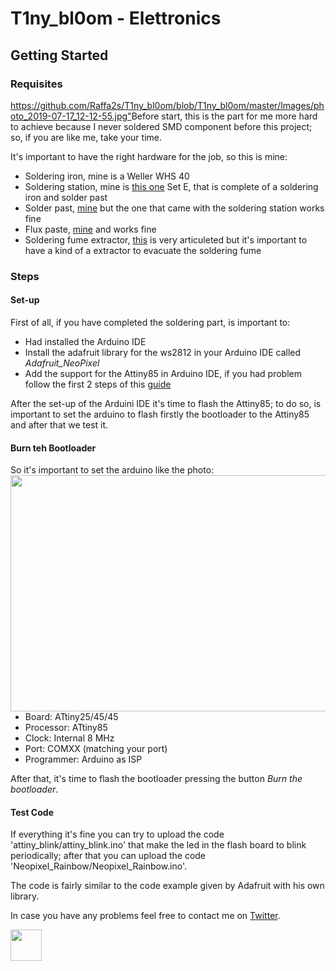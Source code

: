 # T1ny_bl0om - Elettronics

## Getting Started

### Requisites

<https://github.com/Raffa2s/T1ny_bl0om/blob/T1ny_bl0om/master/Images/photo_2019-07-17_12-12-55.jpg">Before start, this is the part for me more hard to achieve because I never soldered SMD component before this project; so, if you are like me, take your time.

It's important to have the right hardware for the job, so this is mine:
- Soldering iron, mine is a Weller WHS 40
- Soldering station, mine is [this one](https://www.aliexpress.com/item/32817153181.html?spm=a2g0s.9042311.0.0.27424c4d8S5X5Y) Set E, that is complete of a soldering iron and solder past
- Solder past, [mine](https://www.aliexpress.com/item/32623418957.html?spm=a2g0s.9042311.0.0.27424c4d8S5X5Y) but the one that came with the soldering station works fine
- Flux paste, [mine](https://www.aliexpress.com/item/32331668231.html?spm=a2g0s.9042311.0.0.27424c4dDTmYnn) and works fine
- Soldering fume extractor, [this](https://www.youtube.com/watch?v=gNbNKMQhCOQ) is very articuleted but it's important to have a kind of a extractor to evacuate the soldering fume



### Steps
#### Set-up
First of all, if you have completed the soldering part, is important to:
- Had installed the Arduino IDE
- Install the adafruit library for the ws2812 in your Arduino IDE called *Adafruit_NeoPixel*
- Add the support for the Attiny85 in Arduino IDE, if you had problem follow the first 2 steps of this [guide](https://www.instructables.com/id/How-to-Program-an-Attiny85-From-an-Arduino-Uno/)

After the set-up of the Arduini IDE it's time to flash the Attiny85; to do so, is important to set the arduino to flash firstly the bootloader to the Attiny85 and after that we test it.

#### Burn teh Bootloader

So it's important to set the arduino like the photo:
<img align="left" width="511" height="378" src="https://github.com/Raffa2s/T1ny_bl0om/blob/T1ny_bl0om/master/Images/screen.PNG">
- Board: ATtiny25/45/45
- Processor: ATtiny85
- Clock: Internal 8 MHz
- Port: COMXX (matching your port)
- Programmer: Arduino as ISP

After that, it's time to flash the bootloader pressing the button *Burn the bootloader*.



#### Test Code

If everything it's fine you can try to upload the code 'attiny_blink/attiny_blink.ino' that make the led in the flash board to blink periodically; after that you can upload the code 'Neopixel_Rainbow/Neopixel_Rainbow.ino'.

The code is fairly similar to the code example given by Adafruit with his own library.

In case you have any problems feel free to contact me on [Twitter](https://twitter.com/raffass).



<img src="https://github.com/Raffa2s/T1ny_bl0om/blob/T1ny_bl0om/master/Images/yop.gif" width="50">
